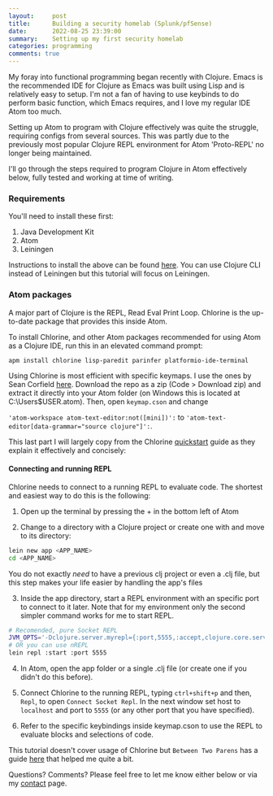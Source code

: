 ```yaml
---
layout:     post
title:      Building a security homelab (Splunk/pfSense)
date:       2022-08-25 23:39:00
summary:    Setting up my first security homelab
categories: programming
comments: true
---
```


My foray into functional programming began recently with Clojure. Emacs is the recommended IDE for Clojure as Emacs was built using Lisp and is relatively easy to setup. I'm not a fan of having to use keybinds to do perform basic function, which Emacs requires, and I love my regular IDE Atom too much.

Setting up Atom to program with Clojure effectively was quite the struggle, requiring configs from several sources. This was partly due to the previously most popular Clojure REPL environment for Atom 'Proto-REPL' no longer being maintained.

I'll go through the steps required to program Clojure in Atom effectively below, fully tested and working at time of writing.

### Requirements

You'll need to install these first:

 1. Java Development Kit
 3. Atom
 2. Leiningen

Instructions to install the above can be found [here](https://github.com/mauricioszabo/atom-chlorine/blob/v0.10.2/docs/quickstart.md). You can use Clojure CLI instead of Leiningen but this tutorial will focus on Leiningen.

### Atom packages

A major part of Clojure is the REPL, Read Eval Print Loop. Chlorine is the up-to-date package that provides this inside Atom.

To install Chlorine, and other Atom packages recommended for using Atom as a Clojure IDE, run this in an elevated command prompt:

`apm install chlorine lisp-paredit parinfer platformio-ide-terminal`

Using Chlorine is most efficient with specific keymaps. I use the ones by Sean Corfield [here](https://github.com/seancorfield/atom-chlorine-setup). Download the repo as a zip (Code > Download zip) and extract it directly into your Atom folder (on Windows this is located at C:\Users\$USER\.atom). Then, open `keymap.cson` and change

`'atom-workspace atom-text-editor:not([mini])':`
to
 `'atom-text-editor[data-grammar="source clojure"]':`.

This last part I will largely copy from the Chlorine [quickstart](https://github.com/mauricioszabo/atom-chlorine/blob/master/docs/quickstart.md) guide as they explain it effectively and concisely:

#### Connecting and running REPL

Chlorine needs to connect to a running REPL to evaluate code. The shortest and easiest way to do this is the following:

1.  Open up the terminal by pressing the + in the bottom left of Atom

2. Change to a directory with a Clojure project or create one with and move to its directory:

```bash
lein new app <APP_NAME>
cd <APP_NAME>
```

You do not exactly _need_ to have a previous clj project or even a .clj file, but this step makes your life easier by handling the app's files

3.  Inside the app directory, start a REPL environment with an specific port to connect to it later. Note that for my environment only the second simpler command works for me to start REPL.

```bash
# Recomended, pure Socket REPL
JVM_OPTS='-Dclojure.server.myrepl={:port,5555,:accept,clojure.core.server/repl}' lein repl
# OR you can use nREPL
lein repl :start :port 5555
```

4.  In Atom, open the app folder or a single .clj file (or create one if you didn't do this before).

5.  Connect Chlorine to the running REPL, typing `ctrl+shift+p` and then, `Repl`, to open `Connect Socket Repl`. In the next window set host to `localhost` and port to `5555` (or any other port that you have specified).

6. Refer to the specific keybindings inside keymap.cson to use the REPL to evaluate blocks and selections of code.

This tutorial doesn't cover usage of Chlorine but `Between Two Parens` has a guide [here](https://www.youtube.com/watch?v=mEcOwtRt0f4) that helped me quite a bit.

Questions? Comments? Please feel free to let me know either below or via my [contact](https://www.bgigurtsis.com/contact/) page.
